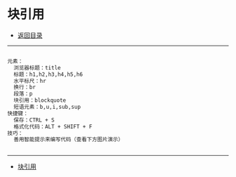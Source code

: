 # 块引用

- [返回目录](/web/basic/README.md)

---

<section class="img-flex-box" >
  <section><img class="lazy-image" data-src="../../images/webfront/course-images/img0027.png" alt=""></section>
  <section><img class="lazy-image" data-src="../../images/webfront/course-images/img0028.png" alt=""></section>
  <section><img class="lazy-image" data-src="../../images/webfront/course-images/img0029.png" alt=""></section>
  <section><img class="lazy-image" data-src="../../images/webfront/course-images/img0030.png" alt=""></section>
</section>

```txt
元素：
  浏览器标题：title
  标题：h1,h2,h3,h4,h5,h6
  水平标尺：hr
  换行：br
  段落：p
  块引用：blockquote
  短语元素：b,u,i,sub,sup
快捷键：
  保存：CTRL + S
  格式化代码：ALT + SHIFT + F
技巧：
  善用智能提示来编写代码（查看下方图片演示）
```

<section class="img-flex-box" >
  <section><img class="lazy-image" data-src="../../images/webfront/course-images/gif0001.gif" alt=""></section>
</section>

---

- [块引用](#块引用)

<!-- js处理背景和css样式 -->
<script type="module" src="https://huhuiyu.top/js/github.js"></script>
